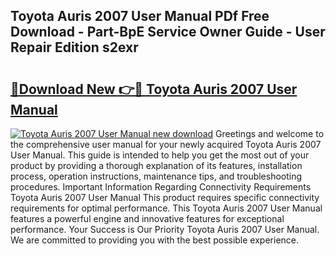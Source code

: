 ## Toyota Auris 2007 User Manual PDf Free Download - Part-BpE Service Owner Guide - User Repair Edition s2exr

# <h2><a href="http://cf13682.oget.top/?id=Toyota+Auris+2007+User+Manual">🔗Download New 👉🔴 Toyota Auris 2007 User Manual</a></h2>

[![Toyota Auris 2007 User Manual new download](https://i.imgur.com/5g1atiW.png)](http://cf13682.oget.top/?id=Toyota+Auris+2007+User+Manual)
Greetings and welcome to the comprehensive user manual for your newly acquired Toyota Auris 2007 User Manual. This guide is intended to help you get the most out of your product by providing a thorough explanation of its features, installation process, operation instructions, maintenance tips, and troubleshooting procedures. Important Information Regarding Connectivity Requirements Toyota Auris 2007 User Manual This product requires specific connectivity requirements for optimal performance. This Toyota Auris 2007 User Manual features a powerful engine and innovative features for exceptional performance. Your Success is Our Priority Toyota Auris 2007 User Manual. We are committed to providing you with the best possible experience.
